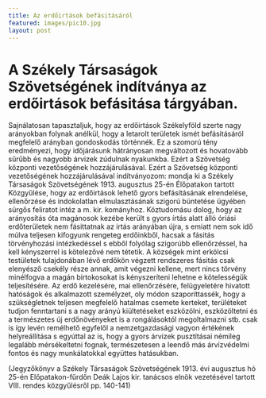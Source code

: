 ```yaml
---
title: Az erdőirtások befásitásáról
featured: images/pic10.jpg
layout: post
---
```


# **A Székely Társaságok Szövetségének indítványa az erdőirtások befásitása tárgyában.**
Sajnálatosan tapasztaljuk, hogy az erdőirtások Székelyföld szerte nagy arányokban folynak anélkül, hogy a letarolt területek ismét befásitásáról megfelelő arányban gondoskodás történnék. Ez a szomorú tény eredményezi, hogy időjárásunk hátrányosan megváltozott és hovatovább sűrűbb és nagyobb árvizek zúdulnak nyakunkba. Ezért a Szövetség központi vezetőségének hozzájárulásával. Ezért a Szövetség központi vezetőségének hozzájárulásával indítványozom: mondja ki a Székely Társaságok Szövetségének 1913. augusztus 25-én Élőpatakon tartott Közgyűlése, hogy az erdőirtások lehető gyors befásításának elrendelése, ellenőrzése és indokolatlan elmulasztásának szigorú büntetése ügyében sürgős feliratot intéz a m. kir. kományhoz. Köztudomásu dolog, hogy az arányosítás óta magánosok kezébe került s gyors írtás alatt álló óriási erdőterületek nem fásittatnak az irtás arányában újra, s emiatt nem sok idő múlva teljesen kifogyunk rengeteg erdőinkből, hacsak a fásitás törvényhozási intézkedéssel s ebből folyólag szigorúbb ellenőrzéssel, ha kell kényszerrel is kötelezővé nem tétetik. A községek mint erkölcsi testületek tulajdonában lévő erdőkön végzett rendszeres fásitás csak elenyésző csekély része annak, amit végezni kellene, mert nincs törvény minélfogva a magán birtokosokat is kényszeríteni lehetne e kötelességük teljesítésére. Az erdő kezelésére, mai ellenőrzésére, felügyeletére hivatott hatóságok és alkalmazott személyzet, oly módon szaporíttassék, hogy a szükségletnek teljesen megfelelő hatalmas csemete kerteket, terüléteket tudjon fenntartani s a nagy arányú kiültetéseket eszközölni, eszközöltetni és a természetes új erdőnövényeket is a rongálásoktól megoltalmazni stb. csak is így levén remélhető egyfelől a nemzetgazdasági vagyon értékének helyreállítása s egyúttal az is, hogy a gyors árvizek pusztításai némileg legalább mérsékeltetni fognak, természetesen a leendő más árvízvédelmi fontos és nagy munkálatokkal együttes hatásukban.

(Jegyzőkönyv a Székely Társaságok Szövetségének 1913. évi augusztus hó 25-én Előpatakon-fűrdőn Deák Lajos kir. tanácsos elnök vezetésével tartott VIII. rendes közgyűlésről pp. 140-141)
